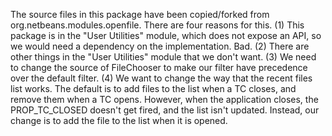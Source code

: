 <div>

The source files in this package have been copied/forked from
org.netbeans.modules.openfile. There are four reasons for this. (1) This
package is in the "User Utilities" module, which does not expose an API,
so we would need a dependency on the implementation. Bad. (2) There are
other things in the "User Utilities" module that we don't want. (3) We
need to change the source of FileChooser to make our filter have
precedence over the default filter. (4) We want to change the way that
the recent files list works. The default is to add files to the list
when a TC closes, and remove them when a TC opens. However, when the
application closes, the PROP_TC_CLOSED doesn't get fired, and the list
isn't updated. Instead, our change is to add the file to the list when
it is opened.

</div>
